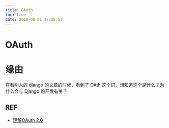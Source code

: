 ```yaml
---
title: OAuth
toc: true
date: 2018-08-01 17:38:53
---
```

# OAuth


# 缘由


在看别人的 django 的文章的时候，看到了 OAth 这个词，想知道这个是什么？为什么会与 Django 的开发有关？











## REF

- [理解OAuth 2.0](http://www.ruanyifeng.com/blog/2014/05/oauth_2_0.html)
